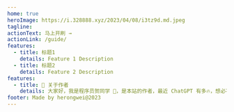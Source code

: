 ```yaml
---
home: true
heroImage: https://i.328888.xyz/2023/04/08/i3tz9d.md.jpeg
tagline:
actionText: 马上开刷 →
actionLink: /guide/
features:
  - title: 标题1
    details: Feature 1 Description
  - title: 标题2
    details: Feature 2 Description
features:
  - title: 💭 关于作者
    details: 大家好，我是程序员贺同学 🤗，是本站的作者，最近 ChatGPT 有多🔥，想必不用多说了，建本站的目的是为了更好的传播和分享 ChatGPT 的相关知识点，尤其是非计算机行业，互联网的读者朋友们，ChatGPT带来的技术变革势不可挡，只有具备丰富的知识体系和独立思考的能力，我们才能在AI时代中勇立潮头，引领创新潮流，让我们一起，跟随在 AI 的潮流，一起奋发前进。最新的热点文章都在公众号首发，别忘记关注了哦. ![](https://i.328888.xyz/2023/04/08/iRmK1A.md.png)
footer: Made by herongwei@2023
---
```

